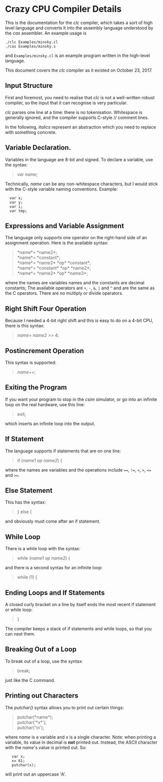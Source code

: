# Crazy CPU Compiler Details

This is the documentation for the *clc* compiler, which takes a sort of
high level language and converts it into the assembly language understood
by the *cas* assembler. An example usage is

```
./clc Examples/minsky.cl
./cas Examples/minsky.s
```

and ```Examples/minsky.cl``` is an example program written in the high-level
language.

This document covers the *clc* compiler as it existed on October 23, 2017.

## Input Structure

First and foremost, you need to realise that *clc* is not a well-written
robust compiler, so the input that it can recognise is very particular.

*clc* parses one line at a time: there is no tokenisation. Whitespace is
generally ignored, and the compiler supports C-style // comment lines.

In the following, *italics* represent an abstraction which you need to
replace with something concrete.

## Variable Declaration.

Variables in the language are 8-bit and signed. To declare a variable,
use the syntax:

> var *name*;

Technically, *name* can be any non-whitespace characters, but I would
stick with the C-style variable naming conventions. Example:

```
  var x;
  var y;
  var i;
  var tmp;
```

## Expressions and Variable Assignment

The language only supports one operator on the right-hand side of an
assignment operation. Here is the available syntax:

<blockquote>
*name*= *name2*;<br>
*name*= *constant*;<br>
*name*= *name2* *op* *constant*;<br>
*name*= *constant* *op* *name2*;<br>
*name*= *name2* *op* *name3*;
</blockquote>

where the names are variables names and the constants are decimal constants;
The available operators are ```+```, ```-```, ```&```, ```|``` and ```^```
and are the same as the C operators. There are no multiply or divide operators.

## Right Shift Four Operation

Because I needed a 4-bit right shift and this is easy to do on a 4-bit CPU,
there is this syntax:

> *name*= *name2* >> 4;

## Postincrement Operation

This syntax is supported:

> *name*++;

## Exiting the Program

If you want your program to stop in the *csim* simulator, or go into an
infinite loop on the real hardware, use this line:

> exit;

which inserts an infinite loop into the output.

## If Statement

The language supports if statements that are on one line:

> if (*name1* *op* *name2*) {

where the names are variables and the operations include ```==```, ```!=```,
```<```, ```>```, ```<=``` and ```>=```.

## Else Statement

This has the syntax:

> } else {

and obviously must come after an if statement.

## While Loop

There is a while loop with the syntax:

> while (*name1* *op* *name2*) {

and there is a second syntax for an infinite loop:

> while (1) {

## Ending Loops and If Statements

A closed curly bracket on a line by itself ends the most recent if
statement or while loop:

> }

The compiler keeps a stack of if statements and while loops, so that you
can nest them.

## Breaking Out of a Loop

To break out of a loop, use the syntax:

> break;

just like the C command.

## Printing out Characters

The *putchar()* syntax allows you to print out certain things:


<blockquote>
putchar(*name*);<br>
putchar('*x*');<br>
putchar('\n');
</blockquote>

where *name* is a variable and *x* is a single character. Note: when printing
a variable, its value in decimal is **not** printed out. Instead, the ASCII
character with the *name*'s value is printed out. So:

```
   var x;
   x= 61;
   putchar(x);
```

will print out an uppercase 'A'.
